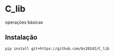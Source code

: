 # C_lib

 operações básicas

## Instalação

```bash
pip install git+https://github.com/bs20242/C_lib


